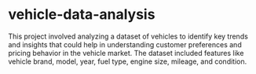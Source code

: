 # vehicle-data-analysis
This project involved analyzing a dataset of vehicles to identify key trends and insights that could help in understanding customer preferences and pricing behavior in the vehicle market. The dataset included features like vehicle brand, model, year, fuel type, engine size, mileage, and condition.
